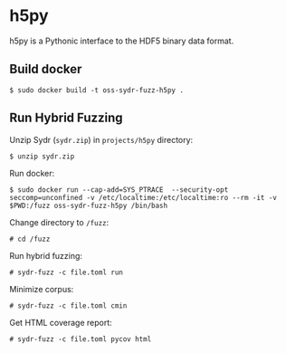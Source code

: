 # h5py

h5py is a Pythonic interface to the HDF5 binary data format.

## Build docker

    $ sudo docker build -t oss-sydr-fuzz-h5py .

## Run Hybrid Fuzzing

Unzip Sydr (`sydr.zip`) in `projects/h5py` directory:

    $ unzip sydr.zip

Run docker:

    $ sudo docker run --cap-add=SYS_PTRACE  --security-opt seccomp=unconfined -v /etc/localtime:/etc/localtime:ro --rm -it -v $PWD:/fuzz oss-sydr-fuzz-h5py /bin/bash

Change directory to `/fuzz`:

    # cd /fuzz

Run hybrid fuzzing:

    # sydr-fuzz -c file.toml run

Minimize corpus:

    # sydr-fuzz -c file.toml cmin

Get HTML coverage report:

    # sydr-fuzz -c file.toml pycov html
